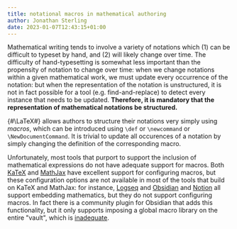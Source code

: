 ```yaml
---
title: notational macros in mathematical authoring
author: Jonathan Sterling
date: 2023-01-07T12:43:15+01:00
---
```


Mathematical writing tends to involve a variety of notations which (1) can be difficult to typeset by hand, and (2) will likely change over time. The difficulty of hand-typesetting is somewhat less important than the propensity of notation to change over time: when we change notations within a given mathematical work, we must update every occurrence of the notation: but when the representation of the notation is unstructured, it is not in fact possible for a tool (e.g. find-and-replace) to detect every instance that needs to be updated. **Therefore, it is mandatory that the representation of mathematical notations be structured.**

{#\LaTeX#} allows authors to structure their notations very simply using *macros*, which can be introduced using `\def` or `\newcommand` or `\NewDocumentCommand`. It is trivial to update all occurences of a notation by simply changing the definition of the corresponding macro.

Unfortunately, most tools that purport to support the inclusion of mathematical expressions do not have adequate support for macros. Both [KaTeX](https://katex.org/) and [MathJax](https://www.mathjax.org/) have excellent support for configuring macros, but these configuration options are not available in most of the tools that build on KaTeX and MathJax: for instance, [Logseq](https://logseq.com/) and [Obsidian](https://obsidian.md/) and [Notion](https://www.notion.so) all support embedding mathematics, but they do not support configuring macros. In fact there is a community plugin for Obsidian that adds this functionality, but it only supports imposing a global macro library on the entire "vault", which is [inadequate](tfmt-000H).

